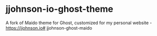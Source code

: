 # jjohnson-io-ghost-theme
A fork of Maido theme for Ghost, customized for my personal website - https://jjohnson.io# jjohnson-ghost-maido
